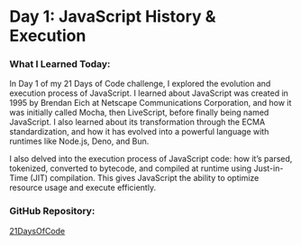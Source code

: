 # **Day 1: JavaScript History & Execution**

### What I Learned Today:

In Day 1 of my 21 Days of Code challenge, I explored the evolution and execution process of JavaScript. I learned about JavaScript was created in 1995 by Brendan Eich at Netscape Communications Corporation,
and how it was initially called Mocha, then LiveScript, before finally being named JavaScript. I also learned about its transformation through the ECMA standardization, and how it has evolved into a powerful language with runtimes like Node.js, Deno, and Bun.

I also delved into the execution process of JavaScript code: how it’s parsed, tokenized, converted to bytecode, and compiled at runtime using Just-in-Time (JIT) compilation. This gives JavaScript the ability to optimize resource usage and execute efficiently.

### GitHub Repository:

[21DaysOfCode](https://github.com/ITx-prash/21DaysOfCode)
